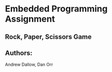 # Embedded Programming Assignment #

## Rock, Paper, Scissors Game ##

Authors:
---------
Andrew Dallow,
Dan Orr
